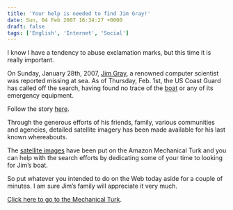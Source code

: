 ```yaml
---
title: 'Your help is needed to find Jim Gray!'
date: Sun, 04 Feb 2007 16:34:27 +0000
draft: false
tags: ['English', 'Internet', 'Social']
---
```


I know I have a tendency to abuse exclamation marks, but this time it is really important.

On Sunday, January 28th, 2007, [Jim Gray](http://en.wikipedia.org/wiki/James_N._Gray), a renowned computer scientist was reported missing at sea. As of Thursday, Feb. 1st, the US Coast Guard has called off the search, having found no trace of the [boat](http://www.nbc11.com/2007/0131/10889977_400X300.jpg) or any of its emergency equipment.

Follow the story [here](http://www.nbc11.com/news/10888165/detail.html).

Through the generous efforts of his friends, family, various communities and agencies, detailed satellite imagery has been made available for his last known whereabouts.

The [satellite images](http://www.mturk.com/mturk/preview?groupId=J0XZ58STDWJZ5QY4F9M0) have been put on the Amazon Mechanical Turk and you can help with the search efforts by dedicating some of your time to looking for Jim’s boat.

So put whatever you intended to do on the Web today aside for a couple of minutes. I am sure Jim’s family will appreciate it very much.

[Click here to go to the Mechanical Turk](http://www.mturk.com/mturk/preview?groupId=J0XZ58STDWJZ5QY4F9M0).
